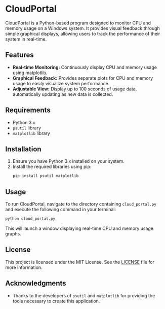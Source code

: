 # CloudPortal

CloudPortal is a Python-based program designed to monitor CPU and memory usage on a Windows system. It provides visual feedback through simple graphical displays, allowing users to track the performance of their system in real-time.

## Features

- **Real-time Monitoring:** Continuously display CPU and memory usage using matplotlib.
- **Graphical Feedback:** Provides separate plots for CPU and memory usage to easily visualize system performance.
- **Adjustable View:** Display up to 100 seconds of usage data, automatically updating as new data is collected.

## Requirements

- Python 3.x
- `psutil` library
- `matplotlib` library

## Installation

1. Ensure you have Python 3.x installed on your system.
2. Install the required libraries using pip:
   ```bash
   pip install psutil matplotlib
   ```

## Usage

To run CloudPortal, navigate to the directory containing `cloud_portal.py` and execute the following command in your terminal:

```bash
python cloud_portal.py
```

This will launch a window displaying real-time CPU and memory usage graphs.

## License

This project is licensed under the MIT License. See the [LICENSE](LICENSE) file for more information.

## Acknowledgments

- Thanks to the developers of `psutil` and `matplotlib` for providing the tools necessary to create this application.